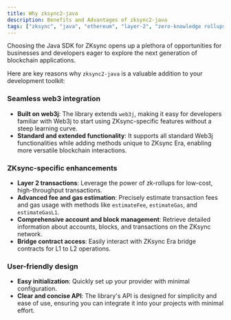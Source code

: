 ```yaml
---
title: Why zksync2-java
description: Benefits and Advantages of zksync2-java
tags: ["zksync", "java", "ethereum", "layer-2", "zero-knowledge rollups"]
---
```


Choosing the Java SDK for ZKsync opens up a plethora of opportunities for businesses and developers eager to explore
the next generation of blockchain applications.

Here are key reasons why `zksync2-java` is a valuable addition to your development toolkit:

### Seamless web3 integration

- **Built on web3j**: The library extends `web3j`, making it easy for developers familiar with Web3j to start using
ZKsync-specific features without a steep learning curve.
- **Standard and extended functionality**: It supports all standard Web3j functionalities while adding methods unique
to ZKsync Era, enabling more versatile blockchain interactions.

### ZKsync-specific enhancements

- **Layer 2 transactions**: Leverage the power of zk-rollups for low-cost, high-throughput transactions.
- **Advanced fee and gas estimation**: Precisely estimate transaction fees and gas usage with methods
like `estimateFee`, `estimateGas`, and `estimateGasL1`.
- **Comprehensive account and block management**: Retrieve detailed information about accounts, blocks, and
transactions on the ZKsync network.
- **Bridge contract access**: Easily interact with ZKsync Era bridge contracts for L1 to L2 operations.

### User-friendly design

- **Easy initialization**: Quickly set up your provider with minimal configuration.
- **Clear and concise API**: The library's API is designed for simplicity and ease of use, ensuring you can integrate
it into your projects with minimal effort.
